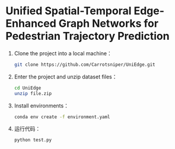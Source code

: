 # Unified Spatial-Temporal Edge-Enhanced Graph Networks for Pedestrian Trajectory Prediction
1. Clone the project into a local machine：
   ```bash
   git clone https://github.com/Carrotsniper/UniEdge.git
   ```
2. Enter the project and unzip dataset files：
   ```bash
   cd UniEdge
   unzip file.zip
   ```
3. Install environments：
   ```bash
   conda env create -f environment.yaml
   ```
4. 运行代码：
   ```bash
   python test.py
   ```



